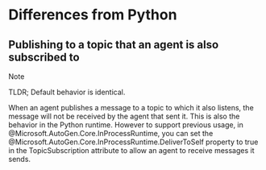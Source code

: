# Differences from Python

## Publishing to a topic that an agent is also subscribed to

> [!NOTE]
> TLDR; Default behavior is identical.

When an agent publishes a message to a topic to which it also listens, the message will not be received by the agent that sent it. This is also the behavior in the Python runtime. However to support previous usage, in @Microsoft.AutoGen.Core.InProcessRuntime, you can set the @Microsoft.AutoGen.Core.InProcessRuntime.DeliverToSelf property to true in the TopicSubscription attribute to allow an agent to receive messages it sends.
